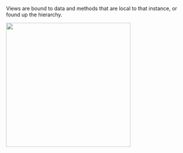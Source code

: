 Views are bound to data and methods that are local to that instance, or found up the hierarchy.

<img src="resources/images/architecture/Hierarchy.png" height="340">

